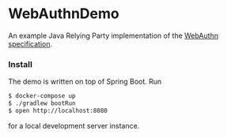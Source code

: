 # WebAuthnDemo
An example Java Relying Party implementation of the [WebAuthn
specification](https://w3c.github.io/webauthn/).

### Install
The demo is written on top of Spring Boot. Run
```sh
$ docker-compose up
$ ./gradlew bootRun
$ open http://localhost:8080
```
for a local development server instance.
